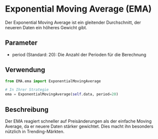 # Exponential Moving Average (EMA)

Der Exponential Moving Average ist ein gleitender Durchschnitt, der neueren Daten ein höheres Gewicht gibt.

## Parameter
- period (Standard: 20): Die Anzahl der Perioden für die Berechnung

## Verwendung
```python
from EMA.ema import ExponentialMovingAverage

# In Ihrer Strategie
ema = ExponentialMovingAverage(self.data, period=20)
```

## Beschreibung
Der EMA reagiert schneller auf Preisänderungen als der einfache Moving Average, da er neuere Daten stärker gewichtet. Dies macht ihn besonders nützlich in Trending-Märkten.
